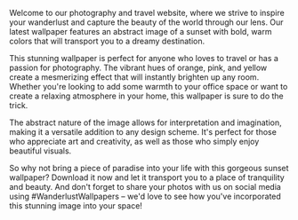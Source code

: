 <!--
Write me content for website with wallpaper "An abstract image of a sunset with bold, warm colors for a photography or travel website"
-->

<!--font:Montserrat-->

Welcome to our photography and travel website, where we strive to inspire your wanderlust and capture the beauty of the world through our lens. Our latest wallpaper features an abstract image of a sunset with bold, warm colors that will transport you to a dreamy destination.

This stunning wallpaper is perfect for anyone who loves to travel or has a passion for photography. The vibrant hues of orange, pink, and yellow create a mesmerizing effect that will instantly brighten up any room. Whether you're looking to add some warmth to your office space or want to create a relaxing atmosphere in your home, this wallpaper is sure to do the trick.

The abstract nature of the image allows for interpretation and imagination, making it a versatile addition to any design scheme. It's perfect for those who appreciate art and creativity, as well as those who simply enjoy beautiful visuals.

So why not bring a piece of paradise into your life with this gorgeous sunset wallpaper? Download it now and let it transport you to a place of tranquility and beauty. And don't forget to share your photos with us on social media using #WanderlustWallpapers – we'd love to see how you've incorporated this stunning image into your space!

